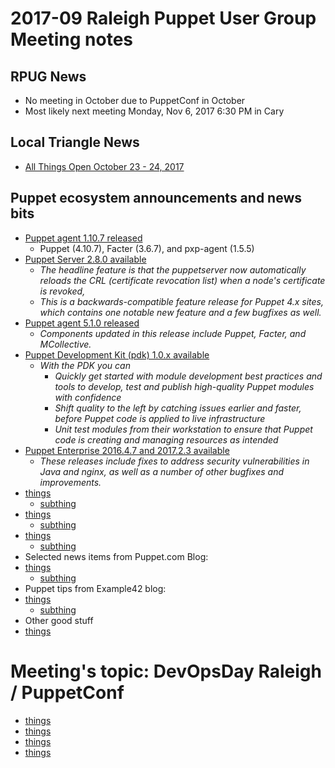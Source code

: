 # 2017-09 Raleigh Puppet User Group Meeting notes
## RPUG News
+ No meeting in October due to PuppetConf in October
+ Most likely next meeting Monday, Nov 6, 2017 6:30 PM in Cary

## Local Triangle News
+ [All Things Open October 23 - 24, 2017](https://allthingsopen.org/)

## Puppet ecosystem announcements and news bits
+ [Puppet agent 1.10.7 released](https://groups.google.com/d/msg/puppet-announce/2mYRt2X9Piw/_wkOQJuOAgAJ)
  - Puppet (4.10.7), Facter (3.6.7), and pxp-agent (1.5.5)
+ [Puppet Server 2.8.0 available](https://groups.google.com/d/msg/puppet-announce/L1SKTFu5wVo/52KNh607AQAJ)
  - *The headline feature is that the puppetserver now automatically reloads the CRL (certificate revocation list) when a node's certificate is revoked,*
  - *This is a backwards-compatible feature release for Puppet 4.x sites, which contains one notable new feature and a few bugfixes as well.*
+ [Puppet agent 5.1.0 released](https://groups.google.com/forum/?utm_medium=email&utm_source=footer#!msg/puppet-users/1JX7GrS2SwM/h88sfeJuBAAJ)
  - *Components updated in this release include Puppet, Facter, and MCollective.*
+ [Puppet Development Kit (pdk) 1.0.x available](https://groups.google.com/d/msg/puppet-dev/qcPAOuqOeXs/DTqzHp6nBwAJ)
  - *With the PDK you can*
    + *Quickly get started with module development best practices and tools to develop, test and publish high-quality Puppet modules with confidence*
    + *Shift quality to the left by catching issues earlier and faster, before Puppet code is applied to live infrastructure*
    + *Unit test modules from their workstation to ensure that Puppet code is creating and managing resources as intended*
+ [Puppet Enterprise 2016.4.7 and 2017.2.3 available](https://groups.google.com/d/msg/puppet-announce/gRK35ZoF1GE/K5vImdnlBgAJ)
  - *These releases include fixes to address security vulnerabilities in Java and nginx, as well as a number of other bugfixes and improvements.*
+ [things](http://link)
  - [subthing](https://link)
+ [things](http://link)
  - [subthing](https://link)
+ [things](http://link)
  - [subthing](https://link)
+ Selected news items from Puppet.com Blog:
+ [things](http://link)
  - [subthing](https://link)
+ Puppet tips from Example42 blog:
+ [things](http://link)
  - [subthing](https://link)
+ Other good stuff
+ [things](http://link)

# Meeting's topic: DevOpsDay Raleigh / PuppetConf
+ [things](http://link)
+ [things](http://link)
+ [things](http://link)
+ [things](http://link)
